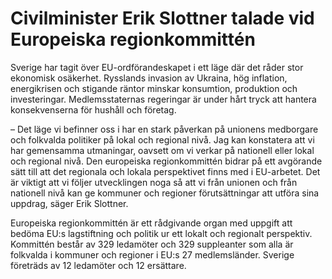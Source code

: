 # Civilminister Erik Slottner talade vid Europeiska regionkommittén

Sverige har tagit över EU-ordförandeskapet i ett läge där det råder stor ekonomisk osäkerhet. Rysslands invasion av Ukraina, hög inflation, energikrisen och stigande räntor minskar konsumtion, produktion och investeringar. Medlemsstaternas regeringar är under hårt tryck att hantera konsekvenserna för hushåll och företag.

– Det läge vi befinner oss i har en stark påverkan på unionens medborgare och folkvalda politiker på lokal och regional nivå. Jag kan konstatera att vi har gemensamma utmaningar, oavsett om vi verkar på nationell eller lokal och regional nivå. Den europeiska regionkommittén bidrar på ett avgörande sätt till att det regionala och lokala perspektivet finns med i EU-arbetet. Det är viktigt att vi följer utvecklingen noga så att vi från unionen och från nationell nivå kan ge kommuner och regioner förutsättningar att utföra sina uppdrag, säger Erik Slottner.

Europeiska regionkommittén är ett rådgivande organ med uppgift att bedöma EU:s lagstiftning och politik ur ett lokalt och regionalt perspektiv. Kommittén består av 329 ledamöter och 329 suppleanter som alla är folkvalda i kommuner och regioner i EU:s 27 medlemsländer. Sverige företräds av 12 ledamöter och 12 ersättare.
